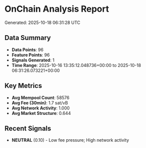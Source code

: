 # OnChain Analysis Report
Generated: 2025-10-18 06:31:28 UTC

## Data Summary
- **Data Points**: 96
- **Feature Points**: 96
- **Signals Generated**: 1
- **Time Range**: 2025-10-16 13:35:12.048736+00:00 to 2025-10-18 06:31:26.073221+00:00

## Key Metrics
- **Avg Mempool Count**: 58576
- **Avg Fee (30min)**: 1.7 sat/vB
- **Avg Network Activity**: 1.000
- **Avg Market Structure**: 0.644

## Recent Signals
- **NEUTRAL** (0.10) - Low fee pressure; High network activity
